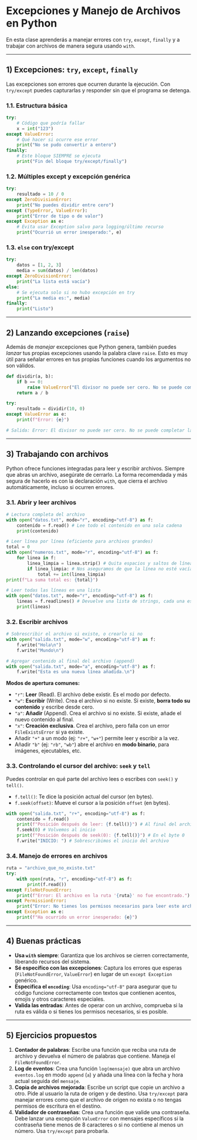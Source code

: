 # Excepciones y Manejo de Archivos en Python

En esta clase aprenderás a manejar errores con `try`, `except`, `finally` y a trabajar con archivos de manera segura usando `with`.

---

## 1) Excepciones: `try`, `except`, `finally`

Las excepciones son errores que ocurren durante la ejecución. Con `try/except` puedes capturarlas y responder sin que el programa se detenga.

### 1.1. Estructura básica

```python
try:
    # Código que podría fallar
    x = int("123")
except ValueError:
    # Qué hacer si ocurre ese error
    print("No se pudo convertir a entero")
finally:
    # Este bloque SIEMPRE se ejecuta
    print("Fin del bloque try/except/finally")
```

### 1.2. Múltiples except y excepción genérica

```python
try:
    resultado = 10 / 0
except ZeroDivisionError:
    print("No puedes dividir entre cero")
except (TypeError, ValueError):
    print("Error de tipo o de valor")
except Exception as e:
    # Evita usar Exception salvo para logging/último recurso
    print("Ocurrió un error inesperado:", e)
```

### 1.3. `else` con try/except

```python
try:
    datos = [1, 2, 3]
    media = sum(datos) / len(datos)
except ZeroDivisionError:
    print("La lista está vacía")
else:
    # Se ejecuta solo si no hubo excepción en try
    print("La media es:", media)
finally:
    print("Listo")
```

---

## 2) Lanzando excepciones (`raise`)

Además de _manejar_ excepciones que Python genera, también puedes _lanzar_ tus propias excepciones usando la palabra clave `raise`. Esto es muy útil para señalar errores en tus propias funciones cuando los argumentos no son válidos.

```python
def dividir(a, b):
    if b == 0:
        raise ValueError("El divisor no puede ser cero. No se puede completar la operación.")
    return a / b

try:
    resultado = dividir(10, 0)
except ValueError as e:
    print(f"Error: {e}")

# Salida: Error: El divisor no puede ser cero. No se puede completar la operación.
```

---

## 3) Trabajando con archivos

Python ofrece funciones integradas para leer y escribir archivos. Siempre que abras un archivo, asegúrate de cerrarlo. La forma recomendada y más segura de hacerlo es con la declaración `with`, que cierra el archivo automáticamente, incluso si ocurren errores.

### 3.1. Abrir y leer archivos

```python
# Lectura completa del archivo
with open("datos.txt", mode="r", encoding="utf-8") as f:
    contenido = f.read() # Lee todo el contenido en una sola cadena
    print(contenido)

# Leer línea por línea (eficiente para archivos grandes)
total = 0
with open("numeros.txt", mode="r", encoding="utf-8") as f:
    for linea in f:
        linea_limpia = linea.strip() # Quita espacios y saltos de línea
        if linea_limpia: # Nos aseguramos de que la línea no esté vacía
            total += int(linea_limpia)
print(f"La suma total es: {total}")

# Leer todas las líneas en una lista
with open("datos.txt", mode="r", encoding="utf-8") as f:
    lineas = f.readlines() # Devuelve una lista de strings, cada una es una línea
    print(lineas)
```

### 3.2. Escribir archivos

```python
# Sobrescribir el archivo si existe, o crearlo si no
with open("salida.txt", mode="w", encoding="utf-8") as f:
    f.write("Hola\n")
    f.write("Mundo\n")

# Agregar contenido al final del archivo (append)
with open("salida.txt", mode="a", encoding="utf-8") as f:
    f.write("Esta es una nueva línea añadida.\n")
```

**Modos de apertura comunes:**

- `"r"`: **Leer** (Read). El archivo debe existir. Es el modo por defecto.
- `"w"`: **Escribir** (Write). Crea el archivo si no existe. Si existe, **borra todo su contenido** y escribe desde cero.
- `"a"`: **Añadir** (Append). Crea el archivo si no existe. Si existe, añade el nuevo contenido al final.
- `"x"`: **Creación exclusiva**. Crea el archivo, pero falla con un error `FileExistsError` si ya existe.
- Añadir `"+"` a un modo (ej: `"r+"`, `"w+"`) permite leer y escribir a la vez.
- Añadir `"b"` (ej: `"rb"`, `"wb"`) abre el archivo en **modo binario**, para imágenes, ejecutables, etc.

### 3.3. Controlando el cursor del archivo: `seek` y `tell`

Puedes controlar en qué parte del archivo lees o escribes con `seek()` y `tell()`.

- `f.tell()`: Te dice la posición actual del cursor (en bytes).
- `f.seek(offset)`: Mueve el cursor a la posición `offset` (en bytes).

```python
with open("salida.txt", "r+", encoding="utf-8") as f:
    contenido = f.read()
    print(f"Posición después de leer: {f.tell()}") # Al final del archivo
    f.seek(0) # Volvemos al inicio
    print(f"Posición después de seek(0): {f.tell()}") # En el byte 0
    f.write("INICIO: ") # Sobrescribimos el inicio del archivo
```

### 3.4. Manejo de errores en archivos

```python
ruta = "archivo_que_no_existe.txt"
try:
    with open(ruta, "r", encoding="utf-8") as f:
        print(f.read())
except FileNotFoundError:
    print(f"Error: El archivo en la ruta '{ruta}' no fue encontrado.")
except PermissionError:
    print("Error: No tienes los permisos necesarios para leer este archivo.")
except Exception as e:
    print(f"Ha ocurrido un error inesperado: {e}")
```

---

## 4) Buenas prácticas

- **Usa `with` siempre**: Garantiza que los archivos se cierren correctamente, liberando recursos del sistema.
- **Sé específico con las excepciones**: Captura los errores que esperas (`FileNotFoundError`, `ValueError`) en lugar de un `except Exception` genérico.
- **Especifica el `encoding`**: Usa `encoding="utf-8"` para asegurar que tu código funcione correctamente con textos que contienen acentos, emojis y otros caracteres especiales.
- **Valida las entradas**: Antes de operar con un archivo, comprueba si la ruta es válida o si tienes los permisos necesarios, si es posible.

---

## 5) Ejercicios propuestos

1.  **Contador de palabras**: Escribe una función que reciba una ruta de archivo y devuelva el número de palabras que contiene. Maneja el `FileNotFoundError`.
2.  **Log de eventos**: Crea una función `log(mensaje)` que abra un archivo `eventos.log` en modo `append` (`a`) y añada una línea con la fecha y hora actual seguida del `mensaje`.
3.  **Copia de archivos mejorada**: Escribe un script que copie un archivo a otro. Pide al usuario la ruta de origen y de destino. Usa `try/except` para manejar errores como que el archivo de origen no exista o no tengas permisos de escritura en el destino.
4.  **Validador de contraseñas**: Crea una función que valide una contraseña. Debe lanzar una excepción `ValueError` con mensajes específicos si la contraseña tiene menos de 8 caracteres o si no contiene al menos un número. Usa `try/except` para probarla.
